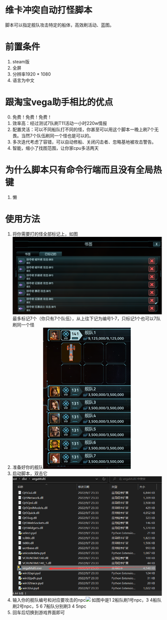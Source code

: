 # 维卡冲突自动打怪脚本

脚本可以指定舰队攻击特定的船体，高效刷活动、蓝图。

# 前置条件
1. steam版
2. 全屏
3. 分辨率1920 * 1080
4. 语言为中文

# 跟淘宝vega助手相比的优点
0. 免费！免费！免费！
1. 效率高：经过测试7队刷T11活动一小时220w情报
2. 配置灵活：可以不同船队打不同的怪，你甚至可以用这个脚本一晚上刷7个无畏。当然7个队伍刷同一个怪也是可以的。
3. 多次迭代考虑了容错，可以自动修船、关闭闪击者、忽略基地被攻击警告。
4. 智能，缩小了找图范围，让你家cpu多活两天

# 为什么脚本只有命令行端而且没有全局热键
1. 懒

# 使用方法

1. 将你需要打的怪全部标记上，如图![](readmeImg/mark.png)
最多标记7个（你只有7个队伍），从上往下记为编号1-7，只标记1个也可以7队刷同一个怪
2. 准备好你的舰队![](readmeImg/ships.png)
3. 启动脚本，双击它![](readmeImg/start.png)
4. 输入你的舰队编号和对应要攻击的npc![](C:/Users/jiangKerman/Desktop/input.png)
如图中是1 2船队刷1号npc，3 4船队刷2号npc，5 6 7船队分别刷3 4 5npc
5. 回车后切换到游戏界面即可

